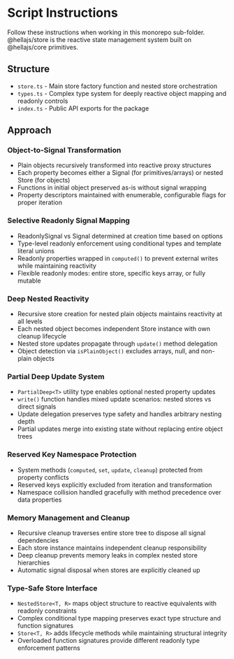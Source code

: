 # Script Instructions

Follow these instructions when working in this monorepo sub-folder. @hellajs/store is the reactive state management system built on @hellajs/core primitives.

## Structure
- `store.ts` - Main store factory function and nested store orchestration
- `types.ts` - Complex type system for deeply reactive object mapping and readonly controls
- `index.ts` - Public API exports for the package

## Approach

### Object-to-Signal Transformation
- Plain objects recursively transformed into reactive proxy structures
- Each property becomes either a Signal (for primitives/arrays) or nested Store (for objects)
- Functions in initial object preserved as-is without signal wrapping
- Property descriptors maintained with enumerable, configurable flags for proper iteration

### Selective Readonly Signal Mapping
- ReadonlySignal vs Signal determined at creation time based on options
- Type-level readonly enforcement using conditional types and template literal unions
- Readonly properties wrapped in `computed()` to prevent external writes while maintaining reactivity
- Flexible readonly modes: entire store, specific keys array, or fully mutable

### Deep Nested Reactivity
- Recursive store creation for nested plain objects maintains reactivity at all levels
- Each nested object becomes independent Store instance with own cleanup lifecycle
- Nested store updates propagate through `update()` method delegation
- Object detection via `isPlainObject()` excludes arrays, null, and non-plain objects

### Partial Deep Update System
- `PartialDeep<T>` utility type enables optional nested property updates
- `write()` function handles mixed update scenarios: nested stores vs direct signals
- Update delegation preserves type safety and handles arbitrary nesting depth
- Partial updates merge into existing state without replacing entire object trees

### Reserved Key Namespace Protection
- System methods (`computed`, `set`, `update`, `cleanup`) protected from property conflicts
- Reserved keys explicitly excluded from iteration and transformation
- Namespace collision handled gracefully with method precedence over data properties

### Memory Management and Cleanup
- Recursive cleanup traverses entire store tree to dispose all signal dependencies
- Each store instance maintains independent cleanup responsibility
- Deep cleanup prevents memory leaks in complex nested store hierarchies
- Automatic signal disposal when stores are explicitly cleaned up

### Type-Safe Store Interface
- `NestedStore<T, R>` maps object structure to reactive equivalents with readonly constraints
- Complex conditional type mapping preserves exact type structure and function signatures
- `Store<T, R>` adds lifecycle methods while maintaining structural integrity
- Overloaded function signatures provide different readonly type enforcement patterns